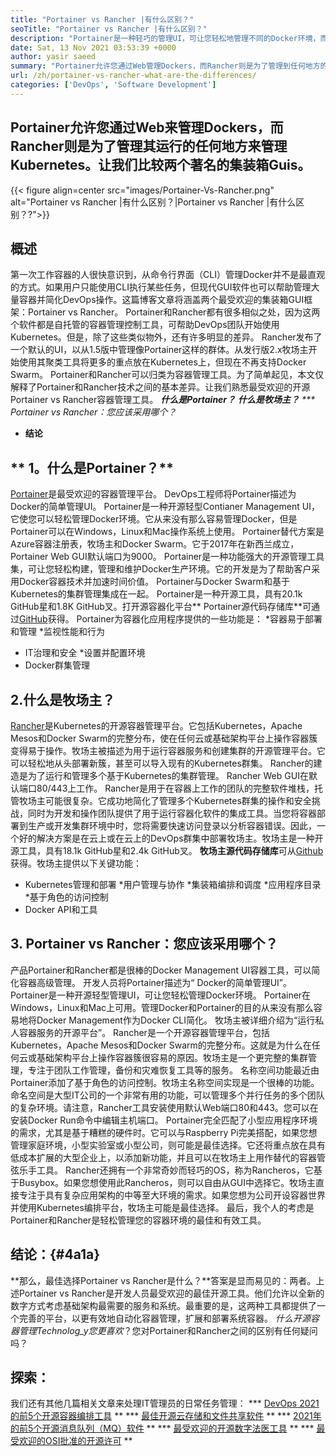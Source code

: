 ```yaml
---
title: "Portainer vs Rancher |有什么区别？" 
seoTitle: "Portainer vs Rancher |有什么区别？" 
description: "Portainer是一种轻巧的管理UI，可让您轻松地管理不同的Docker环境，而Rancher则是在运行到各地的Kubernetes来管理Kubernetes的同时。" 
date: Sat, 13 Nov 2021 03:53:39 +0000
author: yasir saeed
summary: "Portainer允许您通过Web管理Dockers，而Rancher则是为了管理到任何地方的Kubernetes。让我们比较两个著名的集装箱Guis。" 
url: /zh/portainer-vs-rancher-what-are-the-differences/
categories: ['DevOps', 'Software Development']
---
```


## Portainer允许您通过Web来管理Dockers，而Rancher则是为了管理其运行的任何地方来管理Kubernetes。让我们比较两个著名的集装箱Guis。

{{< figure align=center src="images/Portainer-Vs-Rancher.png" alt="Portainer vs Rancher |有什么区别？|Portainer vs Rancher |有什么区别？?">}}


## 概述
第一次工作容器的人很快意识到，从命令行界面（CLI）管理Docker并不是最直观的方式。如果用户只能使用CLI执行某些任务，但现代GUI软件也可以帮助管理大量容器并简化DevOps操作。这篇博客文章将涵盖两个最受欢迎的集装箱GUI框架：Portainer vs Rancher。
Portainer和Rancher都有很多相似之处，因为这两个软件都是自托管的容器管理控制工具，可帮助DevOps团队开始使用Kubernetes。但是，除了这些类似物外，还有许多明显的差异。 Rancher发布了一个默认的UI，以从1.5版中管理像Portainer这样的群体。从发行版2.x牧场主开始使用其聚类工具将更多的重点放在Kubernetes上，但现在不再支持Docker Swarm。
Portainer和Rancher可以归类为容器管理工具。为了简单起见，本文仅解释了Portainer和Rancher技术之间的基本差异。让我们熟悉最受欢迎的开源Portainer vs Rancher容器管理工具。
  ***什么是Portainer？**
  ***什么是牧场主？**
  *** Portainer vs Rancher：您应该采用哪个？**
  * **结论**

## ** 1。什么是Portainer？**
[Portainer][1]是最受欢迎的容器管理平台。 DevOps工程师将Portainer描述为Docker的简单管理UI。 Portainer是一种开源轻型Contianer Management UI，它使您可以轻松管理Docker环境。它从来没有那么容易管理Docker，但是Portainer可以在Windows，Linux和Mac操作系统上使用。 Portainer替代方案是Azure容器注册表，牧场主和Docker Swarm。它于2017年在新西兰成立，Portainer Web GUI默认端口为9000。
Portainer是一种功能强大的开源管理工具集，可让您轻松构建，管理和维护Docker生产环境。它的开发是为了帮助客户采用Docker容器技术并加速时间价值。 Portainer与Docker Swarm和基于Kubernetes的集群管理集成在一起。 Portainer是一种开源工具，具有20.1k GitHub星和1.8K GitHub叉。打开源容器化平台** Portainer源代码存储库**可通过[GitHub][2]获得。 Portainer为容器化应用程序提供的一些功能是：
  *容器易于部署和管理
  *监视性能和行为
  * IT治理和安全
  *设置并配置环境
  * Docker群集管理

## 2.什么是牧场主？
[Rancher][3]是Kubernetes的开源容器管理平台。它包括Kubernetes，Apache Mesos和Docker Swarm的完整分布，使在任何云或基础架构平台上操作容器簇变得易于操作。牧场主被描述为用于运行容器服务和创建集群的开源管理平台。它可以轻松地从头部署新簇，甚至可以导入现有的Kubernetes群集。 Rancher的建造是为了运行和管理多个基于Kubernetes的集群管理。 Rancher Web GUI在默认端口80/443上工作。
Rancher是用于在容器上工作的团队的完整软件堆栈，托管牧场主可能很复杂。它成功地简化了管理多个Kubernetes群集的操作和安全挑战，同时为开发和操作团队提供了用于运行容器化软件的集成工具。当您将容器部署到生产或开发集群环境中时，您将需要快速访问登录以分析容器错误。因此，一个好的解决方案是在云上或在云上的DevOps群集中部署牧场主。牧场主是一种开源工具，具有18.1k GitHub星和2.4k GitHub叉。 **牧场主源代码存储库**可从[Github][4]获得。牧场主提供以下关键功能：
  * Kubernetes管理和部署
  *用户管理与协作
  *集装箱编排和调度
  *应用程序目录
  *基于角色的访问控制
  * Docker API和工具

## 3. Portainer vs Rancher：您应该采用哪个？
产品Portainer和Rancher都是很棒的Docker Management UI容器工具，可以简化容器高级管理。
开发人员将Portainer描述为“ Docker的简单管理UI”。 Portainer是一种开源轻型管理UI，可让您轻松管理Docker环境。 Portainer在Windows，Linux和Mac上可用。管理Docker和Portainer的目的从来没有那么容易地将Docker Management作为Docker CLI简化。
牧场主被详细介绍为“运行私人容器服务的开源平台”。 Rancher是一个开源容器管理平台，包括Kubernetes，Apache Mesos和Docker Swarm的完整分布。这就是为什么在任何云或基础架构平台上操作容器簇很容易的原因。牧场主是一个更完整的集群管理，专注于团队工作管理，备份和灾难恢复工具等的服务。
名称空间功能最近由Portainer添加了基于角色的访问控制。牧场主名称空间实现是一个很棒的功能。命名空间是大型IT公司的一个非常有用的功能，可以管理多个并行任务的多个团队的复杂环境。请注意，Rancher工具安装使用默认Web端口80和443。您可以在安装Docker Run命令中编辑主机端口。
Portainer完全匹配了小型应用程序环境的需求，尤其是基于糟糕的硬件时。它可以与Raspberry Pi完美搭配，如果您想管理家庭环境，小型实验室或小型公司，则可能是最佳选择。它还将重点放在具有低成本扩展的大型企业上，以添加新功能，并且可以在牧场主上用作替代的容器管弦乐手工具。 Rancher还拥有一个非常奇妙而轻巧的OS，称为Rancheros，它基于Busybox。如果您想使用此Rancheros，则可以自由从GUI中选择它。牧场主直接专注于具有复杂应用架构的中等至大环境的需求。如果您想为公司开设容器世界并使用Kubernetes编排平台，牧场主可能是最佳选择。
最后，我个人的考虑是Portainer和Rancher是轻松管理您的容器环境的最佳和有效工具。

## 结论：{#4a1a}
**那么，最佳选择Portainer vs Rancher是什么？**答案是显而易见的：两者。上述Portainer vs Rancher是开发人员最受欢迎的最佳开源工具。他们允许以全新的数字方式考虑基础架构最需要的服务和系统。最重要的是，这两种工具都提供了一个完善的平台，以更有效地自动化容器管理，扩展和部署系统容器。
_什么开源容器管理Technolog_y您更喜欢_？您对Portainer和Rancher之间的区别有任何疑问吗？

## 探索：
我们还有其他几篇相关文章来处理IT管理员的日常任务管理：
  *** [DevOps 2021的前5个开源容器编排工具][6] **
  *** [最佳开源云存储和文件共享软件][7] **
  *** [2021年的前5个开源消息队列（MQ）软件][8] **
  *** [最受欢迎的开源数字法医工具][9] **
  *** [最受欢迎的OSI批准的开源许可][10] **

  
[1]: https://www.portainer.io/
[2]: https://github.com/portainer/portainer
[3]: https://rancher.com/
[4]: https://github.com/rancher/rancher
[5]: mailto:yasir.saeed@aspose.com
[6]: https://blog.containerize.com/devops/top-5-open-source-container-orchestration-tools-for-devops-in-2021/
[7]: https://products.containerize.com/backup-and-sync/
[8]: https://blog.containerize.com/message-queue-software/top-5-open-source-message-queue-software-in-2021/
[9]: https://blog.containerize.com/digital-forensic-tools/top-5-open-source-digital-forensic-tools-in-2021/
[10]: https://blog.containerize.com/licenses-standards/top-5-most-popular-osi-approved-open-source-licenses-of-2021/
